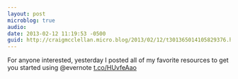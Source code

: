 ```yaml
---
layout: post
microblog: true
audio: 
date: 2013-02-12 11:19:53 -0500
guid: http://craigmcclellan.micro.blog/2013/02/12/t301365014105829376.html
---
```

For anyone interested, yesterday I posted all of my favorite resources to get you started using @evernote [t.co/HUvfeAao](http://t.co/HUvfeAao)
